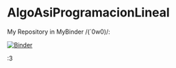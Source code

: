 # AlgoAsiProgramacionLineal

My Repository in MyBinder /(´0w0)/:

[![Binder](https://mybinder.org/badge_logo.svg)](https://mybinder.org/v2/gh/co26math/AlgoAsiProgramacionLineal/master)

:3
